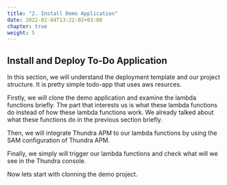 ```yaml
---
title: "2. Install Demo Application"
date: 2022-02-04T13:22:02+03:00
chapter: true
weight: 5
---
```


## Install and Deploy To-Do Application

In this section, we will understand the deployment template and our project structure. It is pretty simple todo-app that uses aws resurces.

Firstly, we will clone the demo application and examine the lambda functions briefly. The part that interests us is what these lambda functions do instead of how these lambda functions work. We already talked about what these functions do in the previous section briefly.

Then, we will integrate Thundra APM to our lambda functions by using the SAM configuration of Thundra APM.

Finally, we simply will trigger our lambda functions and check what will we see in the Thundra console.

Now lets start with clonning the demo project.
